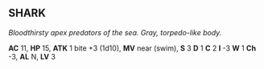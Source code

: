 ## SHARK

_Bloodthirsty apex predators of the sea. Gray, torpedo-like body._

**AC** 11, **HP** 15, **ATK** 1 bite +3 (1d10), **MV** near (swim), **S** 3 **D** 1 **C** 2 **I** -3 **W** 1 **Ch** -3, **AL** N, **LV** 3

